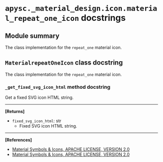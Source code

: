 # `apysc._material_design.icon.material_repeat_one_icon` docstrings

## Module summary

The class implementation for the `repeat_one` material icon.

## `MaterialrepeatOneIcon` class docstring

The class implementation for the `repeat_one` material icon.

### `_get_fixed_svg_icon_html` method docstring

Get a fixed SVG icon HTML string.<hr>

**[Returns]**

- `fixed_svg_icon_html`: str
  - Fixed SVG icon HTML string.

<hr>

**[References]**

- [Material Symbols & Icons, APACHE LICENSE, VERSION 2.0](https://fonts.google.com/icons?icon.size=24&icon.color=%23e8eaed)
- [Material Symbols & Icons, APACHE LICENSE, VERSION 2.0](https://www.apache.org/licenses/LICENSE-2.0.html)